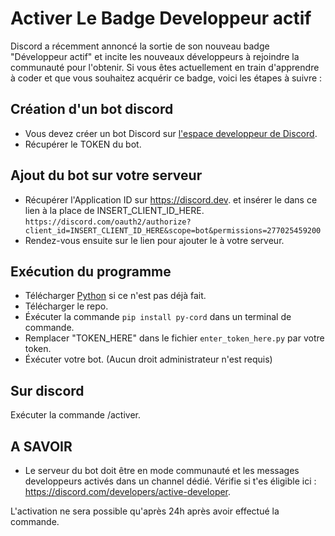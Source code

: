 # Activer Le Badge Developpeur actif


Discord a récemment annoncé la sortie de son nouveau badge "Développeur actif" et incite les nouveaux développeurs à rejoindre la communauté pour l'obtenir. Si vous êtes actuellement en train d'apprendre à coder et que vous souhaitez acquérir ce badge, voici les étapes à suivre :

## Création d'un bot discord

- Vous devez créer un bot Discord sur [l'espace developpeur de Discord](https://discord.dev).
- Récupérer le TOKEN du bot. 

## Ajout du bot sur votre serveur

- Récupérer l'Application ID sur https://discord.dev. et insérer le dans ce lien à la place de INSERT_CLIENT_ID_HERE.
 `https://discord.com/oauth2/authorize?client_id=INSERT_CLIENT_ID_HERE&scope=bot&permissions=277025459200`
- Rendez-vous ensuite sur le lien pour ajouter le à votre serveur.


## Exécution du programme

- Télécharger [Python](https://www.python.org/downloads/) si ce n'est pas déjà fait.
- Télécharger le repo.
- Éxécuter la commande `pip install py-cord` dans un terminal de commande.
- Remplacer "TOKEN_HERE" dans le fichier `enter_token_here.py` par votre token.
- Éxécuter votre bot. (Aucun droit administrateur n'est requis)


## Sur discord

Exécuter la commande /activer.

## A SAVOIR

- Le serveur du bot doit être en mode communauté et les messages developpeurs activés dans un channel dédié.
Vérifie si t'es éligible ici : https://discord.com/developers/active-developer.

L'activation ne sera possible qu'après 24h après avoir effectué la commande.